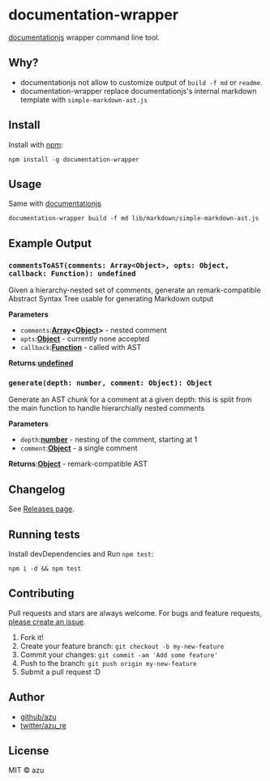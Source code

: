 # documentation-wrapper

[documentationjs](https://github.com/documentationjs/documentation "documentation") wrapper command line tool.

## Why?

-   documentationjs not allow to customize output of `build -f md` or `readme`.
-   documentation-wrapper replace documentationjs's internal markdown template with `simple-markdown-ast.js`

## Install

Install with [npm](https://www.npmjs.com/):

    npm install -g documentation-wrapper

## Usage

Same with [documentationjs](https://github.com/documentationjs/documentation "documentation")

    documentation-wrapper build -f md lib/markdown/simple-markdown-ast.js

## Example Output

### `commentsToAST(comments: Array<Object>, opts: Object, callback: Function): undefined`

Given a hierarchy-nested set of comments, generate an remark-compatible
Abstract Syntax Tree usable for generating Markdown output

**Parameters**

-   `comments`:**[Array](https://developer.mozilla.org/en-US/docs/Web/JavaScript/Reference/Global_Objects/Array)&lt;[Object](https://developer.mozilla.org/en-US/docs/Web/JavaScript/Reference/Global_Objects/Object)>** - nested comment
-   `opts`:**[Object](https://developer.mozilla.org/en-US/docs/Web/JavaScript/Reference/Global_Objects/Object)** - currently none accepted
-   `callback`:**[Function](https://developer.mozilla.org/en-US/docs/Web/JavaScript/Reference/Statements/function)** - called with AST

**Returns**:**[undefined](https://developer.mozilla.org/en-US/docs/Web/JavaScript/Reference/Global_Objects/undefined)**

### `generate(depth: number, comment: Object): Object`

Generate an AST chunk for a comment at a given depth: this is
split from the main function to handle hierarchially nested comments

**Parameters**

-   `depth`:**[number](https://developer.mozilla.org/en-US/docs/Web/JavaScript/Reference/Global_Objects/Number)** - nesting of the comment, starting at 1
-   `comment`:**[Object](https://developer.mozilla.org/en-US/docs/Web/JavaScript/Reference/Global_Objects/Object)** - a single comment

**Returns**:**[Object](https://developer.mozilla.org/en-US/docs/Web/JavaScript/Reference/Global_Objects/Object)** - remark-compatible AST

## Changelog

See [Releases page](https://github.com/azu/documentation-wrapper/releases).

## Running tests

Install devDependencies and Run `npm test`:

    npm i -d && npm test

## Contributing

Pull requests and stars are always welcome.
For bugs and feature requests, [please create an issue](https://github.com/azu/documentation-wrapper/issues).

1.  Fork it!
2.  Create your feature branch: `git checkout -b my-new-feature`
3.  Commit your changes: `git commit -am 'Add some feature'`
4.  Push to the branch: `git push origin my-new-feature`
5.  Submit a pull request :D

## Author

-   [github/azu](https://github.com/azu)
-   [twitter/azu_re](http://twitter.com/azu_re)

## License

MIT © azu
